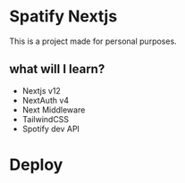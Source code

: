 # Spatify Nextjs
This is a project made for personal purposes.

## what will I learn?
- Nextjs v12
- NextAuth v4
- Next Middleware
- TailwindCSS
- Spotify dev API

# Deploy
